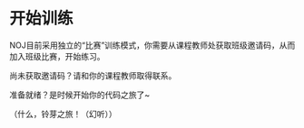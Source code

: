 # 开始训练

NOJ目前采用独立的“比赛”训练模式，你需要从课程教师处获取班级邀请码，从而加入班级比赛，开始练习。

尚未获取邀请码？请和你的课程教师取得联系。

准备就绪？是时候开始你的代码之旅了~

（什么，铃芽之旅！（幻听））